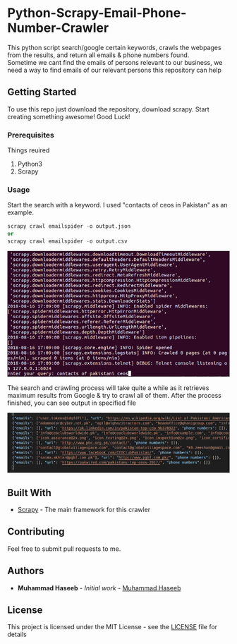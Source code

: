 # Python-Scrapy-Email-Phone-Number-Crawler
This python script search/google certain keywords, crawls the webpages from the results, and return all emails & phone numbers found.
<br>
Sometime we cant find the emails of persons relevant to our business, we need a way to find emails of our relevant persons
this repository can help
<br>
## Getting Started

To use this repo just download the repository, download scrapy. Start creating something awesome! Good Luck!

### Prerequisites

Things reuired<br>
1. Python3
2. Scrapy

### Usage

Start the search with a keyword. I used "contacts of ceos in Pakistan" as an example.
  ```python
  scrapy crawl emailspider -o output.json
  or
  scrapy crawl emailspider -o output.csv  
  ```
  
![](input.png)

The search and crawling process will take quite a while as it retrieves maximum results from Google & try to crawl all of them.
After the process finished, you can see output in specified file

![](output.png)

## Built With

* [Scrapy](https://scrapy.org/) - The main framework for this crawler

## Contributing

Feel free to submit pull requests to me.


## Authors

* **Muhammad Haseeb** - *Initial work* - [Muhammad Haseeb](https://github.com/iam-mhaseeb)


## License

This project is licensed under the MIT License - see the [LICENSE](LICENSE) file for details
